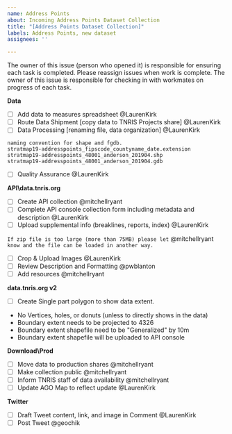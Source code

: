 ```yaml
---
name: Address Points
about: Incoming Address Points Dataset Collection
title: "[Address Points Dataset Collection]"
labels: Address Points, new dataset
assignees: ''

---
```


The owner of this issue (person who opened it) is responsible for ensuring each task is completed. 
Please reassign issues when work is complete. The owner of this issue is responsible for checking in with workmates on progress of each task.

**Data**
- [ ] Add data to measures spreadsheet @LaurenKirk 
- [ ] Route Data Shipment [copy data to TNRIS Projects share] @LaurenKirk
- [ ] Data Processing [renaming file, data organization]  @LaurenKirk
```
naming convention for shape and fgdb.
stratmap19-addresspoints_fipscode_countyname_date.extension
stratmap19-addresspoints_48001_anderson_201904.shp
stratmap19-addresspoints_48001_anderson_201904.gdb
```
- [ ] Quality Assurance @LaurenKirk

**API\data.tnris.org**
- [ ] Create API collection @mitchellryant
- [ ] Complete API console collection form including metadata and description @LaurenKirk 
- [ ] Upload supplemental info (breaklines, reports, index) @LaurenKirk

`If zip file is too large (more than 75MB) please let` @mitchellryant `know and the file can be loaded in another way.`
- [ ] Crop & Upload Images @LaurenKirk
- [ ] Review Description and Formatting @pwblanton
- [ ] Add resources  @mitchellryant 

**data.tnris.org v2**
- [ ] Create Single part polygon to show data extent.
- No Vertices, holes, or donuts (unless to directly shows in the data)
- Boundary extent needs to be projected to 4326
- Boundary extent shapefile need to be "Generalized" by 10m
- Boundary extent shapefile will be uploaded to API console


**Download\Prod**
- [ ] Move data to production shares @mitchellryant 
- [ ] Make collection public  @mitchellryant 
- [ ] Inform TNRIS staff of data availability @mitchellryant
- [ ] Update AGO Map to reflect update @LaurenKirk

**Twitter**
- [ ] Draft Tweet content, link, and image in Comment @LaurenKirk
- [ ] Post Tweet @geochik
